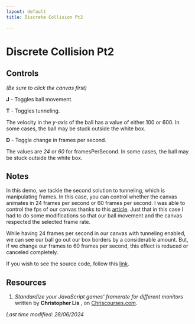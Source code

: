 ```yaml
---
layout: default
title: Discrete Collision Pt2

---
```


# Discrete Collision Pt2

<html>
<canvas id = "gameCanvas" width = "740" height = "480"></canvas>
    <script type = "application/javascript" src = "/assets/js/discreteCollisionPt2.js"> </script>
</html>

## Controls
_(Be sure to click the canvas first)_

**J** - Toggles ball movement.

**T** - Toggles tunneling.

The velocity in the _y-axis_ of the ball has a value of either 100 or 600.
In some cases, the ball may be stuck outside the white box.

**D** - Toggle change in frames per second. 

The values are _24_ or _60_ for framesPerSecond.
In some cases, the ball may be stuck outside the white box.

## Notes
In this demo, we tackle the second solution to tunneling, which is manipulating frames.
In this case, you can control whether the canvas animates in 24 frames per second or 60 frames
per second. I was able to control the fps of our canvas thanks to this
[article](https://chriscourses.com/blog/standardize-your-javascript-games-framerate-for-different-monitors).
Just that in this case I had to do some modifications so that our ball movement and the canvas
respected the selected frame rate. 

While having 24 frames per second in our canvas with tunneling enabled, we can see our ball go out
our box borders by a considerable amount. But, if we change our frames to 60 frames per second,
this effect is reduced or canceled completely. 

If you wish to see the source code, follow this [link](https://github.com/J35HN/J35HN.github.io/blob/main/assets/js/discreteCollisionPt2.js).

## Resources
1. _Standardize your JavaScript games' framerate for different monitors_ written by **Christopher Lis**
, on [Chriscourses.com](https://chriscourses.com/blog/standardize-your-javascript-games-framerate-for-different-monitors).

_Last time modified: 28/06/2024_
